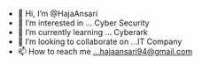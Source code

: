 - 👋 Hi, I’m @HajaAnsari
- 👀 I’m interested in ... Cyber Security
- 🌱 I’m currently learning ... Cyberark
- 💞️ I’m looking to collaborate on ...IT Company
- 📫 How to reach me ...hajaansari94@gmail.com

<!---
HajaAnsari/HajaAnsari is a ✨ special ✨ repository because its `README.md` (this file) appears on your GitHub profile.
You can click the Preview link to take a look at your changes.
--->
